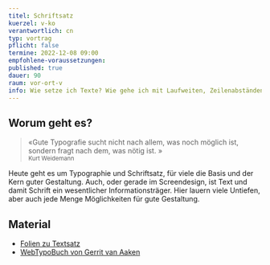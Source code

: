 ```yaml
---
titel: Schriftsatz
kuerzel: v-ko
verantwortlich: cn
typ: vortrag
pflicht: false
termine: 2022-12-08 09:00
empfohlene-voraussetzungen: 
published: true
dauer: 90
raum: vor-ort-v
info: Wie setze ich Texte? Wie gehe ich mit Laufweiten, Zeilenabständen und Ausrichtungen um? Diese und ähnliche Fragen werden heute adressiert.
---
```


## Worum geht es?

> «Gute Typografie sucht nicht nach allem, was noch möglich ist, sondern fragt nach dem, was nötig ist.
»<br><small>Kurt Weidemann</small>

Heute geht es um Typographie und Schriftsatz, für viele die Basis und der Kern guter Gestaltung. Auch, oder gerade im Screendesign, ist Text und damit Schrift ein wesentlicher Informationsträger. Hier lauern viele Untiefen, aber auch jede Menge Möglichkeiten für gute Gestaltung.  

## Material
- [Folien zu Textsatz](../../download/inputs/woche-10/textsatz.pdf)
- [WebTypoBuch von Gerrit van Aaken](https://webtypobuch.de/lesen/Kapitel-5/Kapitel-5-4)
